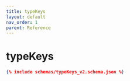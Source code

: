 ```yaml
---
title: typeKeys
layout: default
nav_order: 1
parent: Reference
---
```


# typeKeys

```json
{% include schemas/typeKeys_v2.schema.json %}
```